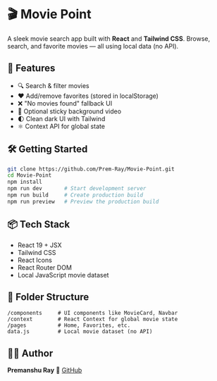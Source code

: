 # 🎬 Movie Point

A sleek movie search app built with **React** and **Tailwind CSS**. Browse, search, and favorite movies — all using local data (no API).

## 🚀 Features

- 🔍 Search & filter movies
- ❤️ Add/remove favorites (stored in localStorage)
- ❌ "No movies found" fallback UI
- 🎥 Optional sticky background video
- 🌓 Clean dark UI with Tailwind
- ⚛️ Context API for global state

## 🛠️ Getting Started

```bash
git clone https://github.com/Prem-Ray/Movie-Point.git
cd Movie-Point
npm install
npm run dev       # Start development server
npm run build     # Create production build
npm run preview   # Preview the production build
````

## 📦 Tech Stack

* React 19 + JSX
* Tailwind CSS
* React Icons
* React Router DOM
* Local JavaScript movie dataset

## 📁 Folder Structure

```
/components     # UI components like MovieCard, Navbar
/context        # React Context for global movie state
/pages          # Home, Favorites, etc.
data.js         # Local movie dataset (no API)
```

## 👨‍💻 Author

**Premanshu Ray**
📎 [GitHub](https://github.com/Prem-Ray)

